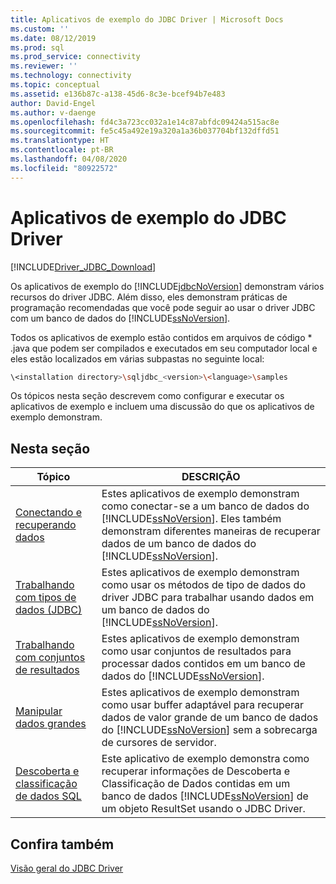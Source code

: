 ```yaml
---
title: Aplicativos de exemplo do JDBC Driver | Microsoft Docs
ms.custom: ''
ms.date: 08/12/2019
ms.prod: sql
ms.prod_service: connectivity
ms.reviewer: ''
ms.technology: connectivity
ms.topic: conceptual
ms.assetid: e136b87c-a138-45d6-8c3e-bcef94b7e483
author: David-Engel
ms.author: v-daenge
ms.openlocfilehash: fd4c3a723cc032a1e14c87abfdc09424a515ac8e
ms.sourcegitcommit: fe5c45a492e19a320a1a36b037704bf132dffd51
ms.translationtype: HT
ms.contentlocale: pt-BR
ms.lasthandoff: 04/08/2020
ms.locfileid: "80922572"
---
```

# <a name="sample-jdbc-driver-applications"></a>Aplicativos de exemplo do JDBC Driver

[!INCLUDE[Driver_JDBC_Download](../../../includes/driver_jdbc_download.md)]

Os aplicativos de exemplo do [!INCLUDE[jdbcNoVersion](../../../includes/jdbcnoversion_md.md)] demonstram vários recursos do driver JDBC. Além disso, eles demonstram práticas de programação recomendadas que você pode seguir ao usar o driver JDBC com um banco de dados do [!INCLUDE[ssNoVersion](../../../includes/ssnoversion-md.md)].  
  
Todos os aplicativos de exemplo estão contidos em arquivos de código * .java que podem ser compilados e executados em seu computador local e eles estão localizados em várias subpastas no seguinte local:  

```bash
\<installation directory>\sqljdbc_<version>\<language>\samples  
```

 Os tópicos nesta seção descrevem como configurar e executar os aplicativos de exemplo e incluem uma discussão do que os aplicativos de exemplo demonstram.  
  
## <a name="in-this-section"></a>Nesta seção  
  
| Tópico                                                                                                                  | DESCRIÇÃO                                                                                                                                                                                                                                                                   |
| ---------------------------------------------------------------------------------------------------------------------- | ----------------------------------------------------------------------------------------------------------------------------------------------------------------------------------------------------------------------------------------------------------------------------- |
| [Conectando e recuperando dados](../../../connect/jdbc/code-samples/connecting-and-retrieving-data.md)                              | Estes aplicativos de exemplo demonstram como conectar-se a um banco de dados do [!INCLUDE[ssNoVersion](../../../includes/ssnoversion-md.md)]. Eles também demonstram diferentes maneiras de recuperar dados de um banco de dados do [!INCLUDE[ssNoVersion](../../../includes/ssnoversion-md.md)]. |
| [Trabalhando com tipos de dados &#40;JDBC&#41;](../../../connect/jdbc/code-samples/working-with-data-types-jdbc.md)                        | Estes aplicativos de exemplo demonstram como usar os métodos de tipo de dados do driver JDBC para trabalhar usando dados em um banco de dados do [!INCLUDE[ssNoVersion](../../../includes/ssnoversion-md.md)].                                                                                              |
| [Trabalhando com conjuntos de resultados](../../../connect/jdbc/code-samples/working-with-result-sets.md)                                          | Estes aplicativos de exemplo demonstram como usar conjuntos de resultados para processar dados contidos em um banco de dados do [!INCLUDE[ssNoVersion](../../../includes/ssnoversion-md.md)].                                                                                                            |
| [Manipular dados grandes](../../../connect/jdbc/code-samples/working-with-large-data.md)                                            | Estes aplicativos de exemplo demonstram como usar buffer adaptável para recuperar dados de valor grande de um banco de dados do [!INCLUDE[ssNoVersion](../../../includes/ssnoversion-md.md)] sem a sobrecarga de cursores de servidor.                                                         |
| [Descoberta e classificação de dados SQL](../../jdbc/code-samples/data-discovery-and-classification-sample.md) | Este aplicativo de exemplo demonstra como recuperar informações de Descoberta e Classificação de Dados contidas em um banco de dados [!INCLUDE[ssNoVersion](../../../includes/ssnoversion-md.md)] de um objeto ResultSet usando o JDBC Driver.                                            |
  
## <a name="see-also"></a>Confira também

[Visão geral do JDBC Driver](../../../connect/jdbc/overview-of-the-jdbc-driver.md)
